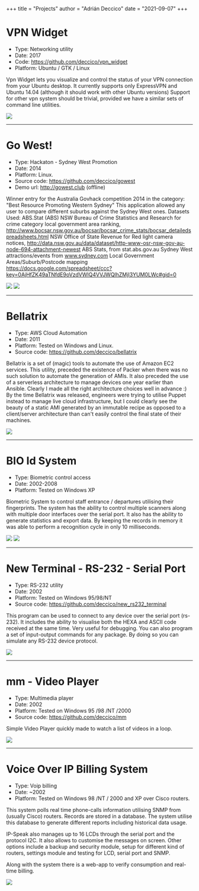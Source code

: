 +++
title = "Projects"
author = "Adrián Deccico"
date = "2021-09-07"
+++

# VPN Widget

* Type: Networking utility
* Date: 2017
* Code: https://github.com/deccico/vpn_widget
* Platform: Ubuntu / GTK / Linux

Vpn Widget lets you visualize and control the status of your VPN connection from your Ubuntu desktop. It currently 
supports only ExpressVPN and Ubuntu 14.04 (although it should work with other Ubuntu versions) Support for other vpn 
system should be trivial, provided we have a similar sets of command line utilities.

![](/images/projects/vpn.png)

---

# Go West!

* Type: Hackaton - Sydney West Promotion
* Date: 2014
* Platform: Linux.
* Source code: https://github.com/deccico/gowest
* Demo url: http://gowest.club (offline)

Winner entry for the Australia Govhack competition 2014 in the category: "Best Resource Promoting Western Sydney" 
This application allowed any user to compare different suburbs against the Sydney West ones.
Datasets Used: ABS.Stat (ABS) NSW Bureau of Crime Statistics and Research for crime category local government area 
ranking, http://www.bocsar.nsw.gov.au/bocsar/bocsar_crime_stats/bocsar_detailedspreadsheets.html NSW Office of State 
Revenue for Red light camera notices, 
http://data.nsw.gov.au/data/dataset/http-www-osr-nsw-gov-au-node-694-attachment-newest ABS Stats, from stat.abs.gov.au 
Sydney West attractions/events from www.sydney.com Local Government Areas/Suburb/Postcode mapping 
https://docs.google.com/spreadsheet/ccc?key=0AjHfZK49aTNfdE9oVzdVWlQ4VVJWQlhZMjI3YUM0LWc#gid=0

![](/images/projects/gowest.png)
![](/images/projects/gowest2.jpeg)

---

# Bellatrix

* Type: AWS Cloud Automation
* Date: 2011
* Platform: Tested on Windows and Linux.
* Source code: https://github.com/deccico/bellatrix

Bellatrix is a set of (magic) tools to automate the use of Amazon EC2 services. This utility, preceded the existence
of Packer when there was no such solution to automate the generation of AMIs. It also preceded the use of a serverless
architecture to manage devices one year earlier than Ansible. Clearly I made all the right architecture choices 
well in advance :)
By the time Bellatrix was released, engineers were trying to utilise Puppet instead to manage live cloud 
infrastructure, but I could clearly see the beauty of a static AMI generated by an immutable recipe as opposed to a 
client/server architecture than can't easily control the final state of their machines. 

![](/images/projects/bellatrix.png)

---

# BIO Id System

* Type: Biometric control access
* Date: 2002-2008 
* Platform: Tested on Windows XP

Biometric System to control staff entrance / departures utilising their fingerprints. The system has the ability to 
control multiple scanners along with multiple door interfaces over the serial port.
It also has the ability to generate statistics and export data. 
By keeping the records in memory it was able to perform a recognition cycle in only 10 milliseconds.

![](/images/projects/bio_main.png)
![](/images/projects/bio_enroll.png)


---

# New Terminal - RS-232 - Serial Port

* Type: RS-232 utility
* Date: 2002
* Platform: Tested on Windows 95/98/NT
* Source code: https://github.com/deccico/new_rs232_terminal

This program can be used to connect to any device over the serial port (rs-232). It includes the ability to visualise 
both the HEXA and ASCII code received at the same time. Very useful for debugging. You can also program a set of 
input-output commands for any package. By doing so you can simulate any RS-232 device protocol.

![](/images/projects/nterm.jpg)

---

# mm - Video Player

* Type: Multimedia player
* Date: 2002
* Platform: Tested on Windows 95 /98 /NT /2000 
* Source code: https://github.com/deccico/mm

Simple Video Player quickly made to watch a list of videos in a loop.


![](/images/projects/mm.jpg)
 
---

# Voice Over IP Billing System

* Type: Voip billing
* Date: ~2002  
* Platform: Tested on  Windows 98 /NT / 2000 and XP over Cisco routers.

This system polls real time phone-calls information utilising SNMP from  (usually Cisco) routers. Records are stored in 
a database. The system utilise this database to generate different reports including historical data usage.

IP-Speak also manages up to 16 LCDs through the serial port and the protocol I2C. It also allows to customise 
the messages on screen. Other options include a backup and security module, setup for different kind of routers,
settings module and testing for LCD, serial port and SNMP.

Along with the system there is a web-app to verify consumption and real-time billing.



![](/images/projects/ip-speak.png)